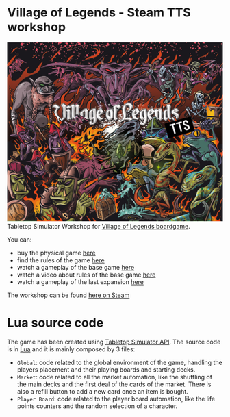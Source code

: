 # Village of Legends - Steam TTS workshop
![background](imgs/background.jpg)
Tabletop Simulator Workshop for [Village of Legends boardgame](https://www.pelotology.com). 

You can:

- buy the physical game [here](https://www.pelotology.com/shop)
- find the rules of the game [here](https://www.pelotology.com/vol/rules)
- watch a gameplay of the base game [here](https://www.youtube.com/watch?v=hs4qvprbbqg)
- watch a video about rules of the base game [here](https://www.youtube.com/watch?v=WD-RvsNV3Ls)
- watch a gameplay of the last expansion [here](https://www.youtube.com/watch?v=Ukg3ufXSlao)

The workshop can be found [here on Steam](https://steamcommunity.com/sharedfiles/filedetails/?id=2472269863)

# Lua source code
The game has been created using [Tabletop Simulator API](https://api.tabletopsimulator.com/).
The source code is in [Lua](https://www.lua.org/pil/1.html) and it is mainly composed by 3 files:

- `Global`: code related to the global environment of the game, handling the players placement and their playing boards and starting decks.
- `Market`: code related to all the market automation, like the shuffling of the main decks and the first deal of the cards of the market. There is also a refill button to add a new card once an item is bought.
- `Player Board`: code related to the player board automation, like the life points counters and the random selection of a character.

